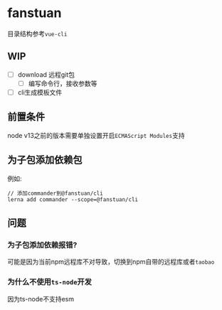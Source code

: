 # fanstuan
目录结构参考`vue-cli`
## WIP
- [ ] download 远程git包
    - [ ] 编写命令行，接收参数等
- [ ] cli生成模板文件
## 前置条件
node v13之前的版本需要单独设置开启`ECMAScript Modules`支持
## 为子包添加依赖包
例如:
```
// 添加commander到@fanstuan/cli
lerna add commander --scope=@fanstuan/cli
```
## 问题
### 为子包添加依赖报错?
可能是因为当前npm远程库不对导致，切换到npm自带的远程库或者`taobao`
### 为什么不使用`ts-node`开发
因为ts-node不支持esm